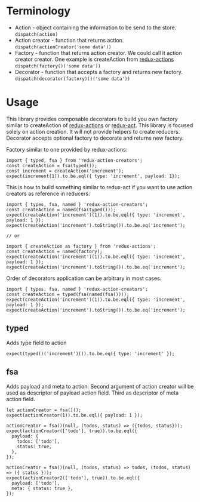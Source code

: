 # Terminology

- Action - object containing the information to be send to the store. `dispatch(action)`
- Action creator - function that returns action. `dispatch(actionCreator('some data'))`
- Factory - function that returns action creator. We could call it action creator creator. One example is createAction from [redux-actions](https://github.com/acdlite/redux-actions) `dispatch(factory()('some data'))`
- Decorator - function that accepts a factory and returns new factory. `dispatch(decorator(factory)()('some data'))`

# Usage
This library provides composable decorators to build you own factory similar to createAction of [redux-actions](https://github.com/acdlite/redux-actions#user-content-createactiontype-payloadcreator--identity-metacreator) or [redux-act](https://github.com/pauldijou/redux-act#createactiondescription-payloadreducer-metareducer). This library is focused solely on action creation. It will not provide helpers to create reducers. Decorator accepts optional factory to decorate and returns new factory. 

Factory similar to one provided by redux-actions:

    import { typed, fsa } from 'redux-action-creators';
    const createAction = fsa(typed());
    const increment = createAction('increment'); 
    expect(increment(1)).to.be.eql({ type: 'increment', payload: 1});
         
This is how to build something similar to redux-act if you want to use action creators as reference in reducers:
         
    import { types, fsa, named } 'redux-action-creators';
    const createAction = named(fsa(typed()));
    expect(createAction('increment')(1)).to.be.eql({ type: 'increment', payload: 1 });
    expect(createAction('increment').toString()).to.be.eq('increment');
    
    // or 
    
    import { createAction as factory } from 'redux-actions';
    const createAction = named(factory);
    expect(createAction('increment')(1)).to.be.eql({ type: 'increment', payload: 1 });
    expect(createAction('increment').toString()).to.be.eq('increment');
         
Order of decorators application can be arbitrary in most cases.
 
    import { types, fsa, named } 'redux-action-creators';
    const createAction = typed(fsa(named(fsa())));
    expect(createAction('increment')(1)).to.be.eql({ type: 'increment', payload: 1 });
    expect(createAction('increment').toString()).to.be.eq('increment');
       
## typed
Adds type field to action

    expect(typed()('increment')()).to.be.eq({ type: 'increment' });
    
## fsa
Adds payload and meta to action. Second argument of action creator will be used as descriptor of payload action field. Third as descriptor of meta action field.
  
    let actionCreator = fsa()(); 
    expect(actionCreator(1)).to.be.eql({ payload: 1 });
    
    actionCreator = fsa()(null, (todos, status) => ({todos, status}));
    expect(actionCreator(['todo'], true)).to.be.eql({
      payload: {
        todos: ['todo'],
        status: true,
      },
    });

    actionCreator = fsa()(null, (todos, status) => todos, (todos, status) => ({ status }));
    expect(actionCreator2(['todo'], true)).to.be.eql({
      payload: ['todo'],
      meta: { status: true },
    });